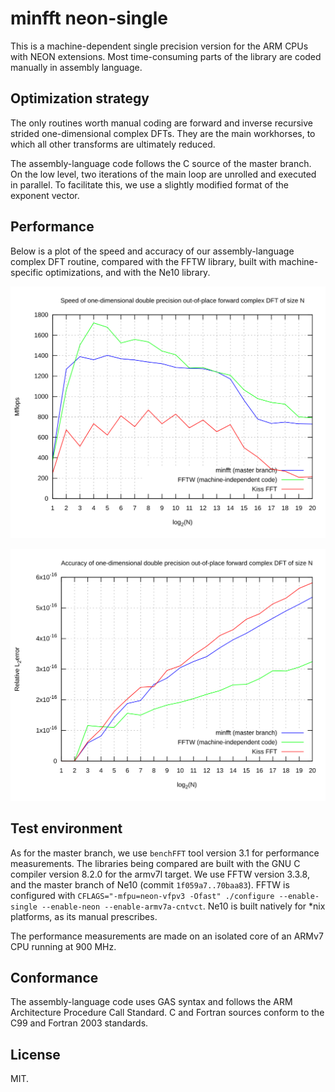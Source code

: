 # minfft neon-single

This is a machine-dependent single precision version for the ARM CPUs
with NEON extensions. Most time-consuming parts of the library are
coded manually in assembly language.

## Optimization strategy
The only routines worth manual coding are forward and inverse recursive
strided one-dimensional complex DFTs. They are the main workhorses, to
which all other transforms are ultimately reduced.

The assembly-language code follows the C source of the master branch.
On the low level, two iterations of the main loop are unrolled and
executed in parallel. To facilitate this, we use a slightly modified
format of the exponent vector.

## Performance
Below is a plot of the speed and accuracy of our assembly-language
complex DFT routine, compared with the FFTW library, built with
machine-specific optimizations, and with the Ne10 library.

![](docs/speed.svg)

![](docs/accuracy.svg)

## Test environment
As for the master branch, we use `benchFFT` tool version 3.1 for
performance measurements. The libraries being compared are built with
the GNU C compiler version 8.2.0 for the armv7l target. We use FFTW
version 3.3.8, and the master branch of Ne10 (commit
`1f059a7..70baa83`). FFTW is configured with `CFLAGS="-mfpu=neon-vfpv3
-Ofast" ./configure --enable-single --enable-neon
--enable-armv7a-cntvct`. Ne10 is built natively for \*nix platforms, as
its manual prescribes.

The performance measurements are made on an isolated core of an ARMv7
CPU running at 900 MHz.

## Conformance
The assembly-language code uses GAS syntax and follows the ARM
Architecture Procedure Call Standard. C and Fortran sources conform to
the C99 and Fortran 2003 standards.

## License
MIT.

